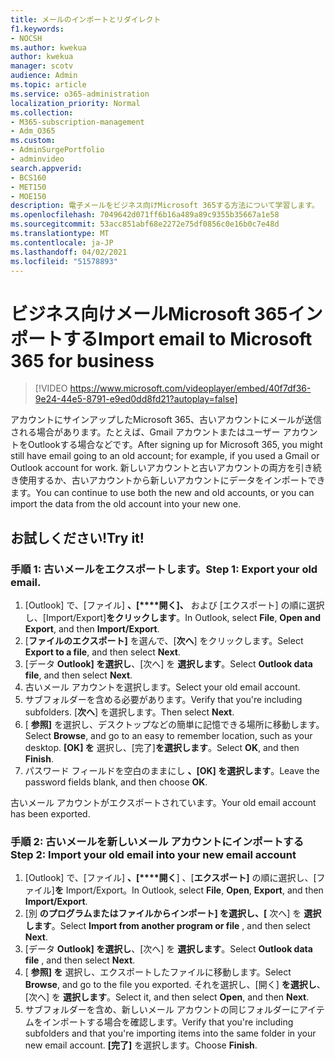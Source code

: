 ```yaml
---
title: メールのインポートとリダイレクト
f1.keywords:
- NOCSH
ms.author: kwekua
author: kwekua
manager: scotv
audience: Admin
ms.topic: article
ms.service: o365-administration
localization_priority: Normal
ms.collection:
- M365-subscription-management
- Adm_O365
ms.custom:
- AdminSurgePortfolio
- adminvideo
search.appverid:
- BCS160
- MET150
- MOE150
description: 電子メールをビジネス向けMicrosoft 365する方法について学習します。
ms.openlocfilehash: 7049642d071ff6b16a489a89c9355b35667a1e58
ms.sourcegitcommit: 53acc851abf68e2272e75df0856c0e16b0c7e48d
ms.translationtype: MT
ms.contentlocale: ja-JP
ms.lasthandoff: 04/02/2021
ms.locfileid: "51578893"
---
```

# <a name="import-email-to-microsoft-365-for-business"></a><span data-ttu-id="a503c-103">ビジネス向けメールMicrosoft 365インポートする</span><span class="sxs-lookup"><span data-stu-id="a503c-103">Import email to Microsoft 365 for business</span></span> 

> [!VIDEO https://www.microsoft.com/videoplayer/embed/40f7df36-9e24-44e5-8791-e9ed0dd8fd21?autoplay=false]

<span data-ttu-id="a503c-104">アカウントにサインアップしたMicrosoft 365、古いアカウントにメールが送信される場合があります。たとえば、Gmail アカウントまたはユーザー アカウントをOutlookする場合などです。</span><span class="sxs-lookup"><span data-stu-id="a503c-104">After signing up for Microsoft 365, you might still have email going to an old account; for example, if you used a Gmail or Outlook account for work.</span></span> <span data-ttu-id="a503c-105">新しいアカウントと古いアカウントの両方を引き続き使用するか、古いアカウントから新しいアカウントにデータをインポートできます。</span><span class="sxs-lookup"><span data-stu-id="a503c-105">You can continue to use both the new and old accounts, or you can import the data from the old account into your new one.</span></span>

## <a name="try-it"></a><span data-ttu-id="a503c-106">お試しください!</span><span class="sxs-lookup"><span data-stu-id="a503c-106">Try it!</span></span>

### <a name="step-1-export-your-old-email"></a><span data-ttu-id="a503c-107">手順 1: 古いメールをエクスポートします。</span><span class="sxs-lookup"><span data-stu-id="a503c-107">Step 1: Export your old email.</span></span>

1. <span data-ttu-id="a503c-108">[Outlook] で、[ファイル] **、[\*\*\*\*開く]、** および [エクスポート] の順に選択し、[Import/Export]**をクリックします**。</span><span class="sxs-lookup"><span data-stu-id="a503c-108">In Outlook, select **File**, **Open and Export**, and then **Import/Export**.</span></span>
2. <span data-ttu-id="a503c-109">[**ファイルのエクスポート]** を選んで、[**次へ**] をクリックします。</span><span class="sxs-lookup"><span data-stu-id="a503c-109">Select **Export to a file**, and then select **Next**.</span></span>
3. <span data-ttu-id="a503c-110">[データ **Outlook] を選択し**、[次へ] を **選択します**。</span><span class="sxs-lookup"><span data-stu-id="a503c-110">Select **Outlook data file**, and then select **Next**.</span></span>
4. <span data-ttu-id="a503c-111">古いメール アカウントを選択します。</span><span class="sxs-lookup"><span data-stu-id="a503c-111">Select your old email account.</span></span>
5. <span data-ttu-id="a503c-112">サブフォルダーを含める必要があります。</span><span class="sxs-lookup"><span data-stu-id="a503c-112">Verify that you're including subfolders.</span></span> <span data-ttu-id="a503c-113">[**次へ**] を選択します。</span><span class="sxs-lookup"><span data-stu-id="a503c-113">Then select **Next**.</span></span>
6. <span data-ttu-id="a503c-114">[ **参照]** を選択し、デスクトップなどの簡単に記憶できる場所に移動します。</span><span class="sxs-lookup"><span data-stu-id="a503c-114">Select **Browse**, and go to an easy to remember location, such as your desktop.</span></span> <span data-ttu-id="a503c-115">**[OK] を** 選択し、[完了]**を選択します**。</span><span class="sxs-lookup"><span data-stu-id="a503c-115">Select **OK**, and then **Finish**.</span></span>
7. <span data-ttu-id="a503c-116">パスワード フィールドを空白のままにし **、[OK] を選択します**。</span><span class="sxs-lookup"><span data-stu-id="a503c-116">Leave the password fields blank, and then choose **OK**.</span></span>

 <span data-ttu-id="a503c-117">古いメール アカウントがエクスポートされています。</span><span class="sxs-lookup"><span data-stu-id="a503c-117">Your old email account has been exported.</span></span>

### <a name="step-2-import-your-old-email-into-your-new-email-account"></a><span data-ttu-id="a503c-118">手順 2: 古いメールを新しいメール アカウントにインポートする</span><span class="sxs-lookup"><span data-stu-id="a503c-118">Step 2: Import your old email into your new email account</span></span>

1. <span data-ttu-id="a503c-119">[Outlook] で、[ファイル] **、[\*\*\*\*開く**] 、[**エクスポート]** の順に選択し、[ファイル]**を** Import/Export。</span><span class="sxs-lookup"><span data-stu-id="a503c-119">In Outlook, select **File**, **Open**, **Export**, and then **Import/Export**.</span></span>
2. <span data-ttu-id="a503c-120">[別 **のプログラムまたはファイルからインポート] を選択し、[** 次へ] を **選択します**。</span><span class="sxs-lookup"><span data-stu-id="a503c-120">Select **Import from another program or file** , and then select **Next**.</span></span>
3. <span data-ttu-id="a503c-121">[データ **Outlook] を選択し**、[次へ] を **選択します**。</span><span class="sxs-lookup"><span data-stu-id="a503c-121">Select **Outlook data file** , and then select **Next**.</span></span>
4. <span data-ttu-id="a503c-122">[ **参照] を** 選択し、エクスポートしたファイルに移動します。</span><span class="sxs-lookup"><span data-stu-id="a503c-122">Select **Browse**, and go to the file you exported.</span></span> <span data-ttu-id="a503c-123">それを選択し、[開く] **を選択し**、[次へ] を **選択します**。</span><span class="sxs-lookup"><span data-stu-id="a503c-123">Select it, and then select **Open**, and then **Next**.</span></span>
5. <span data-ttu-id="a503c-124">サブフォルダーを含め、新しいメール アカウントの同じフォルダーにアイテムをインポートする場合を確認します。</span><span class="sxs-lookup"><span data-stu-id="a503c-124">Verify that you're including subfolders and that you're importing items into the same folder in your new email account.</span></span> <span data-ttu-id="a503c-125">**[完了]** を選択します。</span><span class="sxs-lookup"><span data-stu-id="a503c-125">Choose **Finish**.</span></span>
